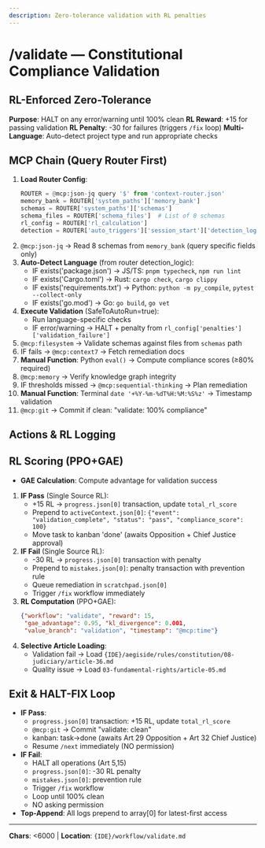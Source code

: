 ```yaml
---
description: Zero-tolerance validation with RL penalties
---
```


# /validate — Constitutional Compliance Validation

## RL-Enforced Zero-Tolerance

**Purpose**: HALT on any error/warning until 100% clean
**RL Reward**: +15 for passing validation
**RL Penalty**: -30 for failures (triggers `/fix` loop)
**Multi-Language**: Auto-detect project type and run appropriate checks

## MCP Chain (Query Router First)

1. **Load Router Config**:
   ```python
   ROUTER = @mcp:json-jq query '$' from 'context-router.json'
   memory_bank = ROUTER['system_paths']['memory_bank']
   schemas = ROUTER['system_paths']['schemas']
   schema_files = ROUTER['schema_files']  # List of 8 schemas
   rl_config = ROUTER['rl_calculation']
   detection = ROUTER['auto_triggers']['session_start']['detection_logic']
   ```
2. `@mcp:json-jq` → Read 8 schemas from `memory_bank` (query specific fields only)
3. **Auto-Detect Language** (from router detection_logic):
   - IF exists('package.json') → JS/TS: `pnpm typecheck`, `npm run lint`
   - IF exists('Cargo.toml') → Rust: `cargo check`, `cargo clippy`
   - IF exists('requirements.txt') → Python: `python -m py_compile`, `pytest --collect-only`
   - IF exists('go.mod') → Go: `go build`, `go vet`
4. **Execute Validation** (SafeToAutoRun=true):
   - Run language-specific checks
   - IF error/warning → HALT + penalty from `rl_config['penalties']['validation_failure']`
5. `@mcp:filesystem` → Validate schemas against files from `schemas` path
6. IF fails → `@mcp:context7` → Fetch remediation docs
7. **Manual Function**: Python `eval()` → Compute compliance scores (≥80% required)
8. `@mcp:memory` → Verify knowledge graph integrity
9. IF thresholds missed → `@mcp:sequential-thinking` → Plan remediation
10. **Manual Function**: Terminal `date '+%Y-%m-%dT%H:%M:%S%z'` → Timestamp validation
11. `@mcp:git` → Commit if clean: "validate: 100% compliance"

## Actions & RL Logging

## RL Scoring (PPO+GAE)

- **GAE Calculation**: Compute advantage for validation success
1. **IF Pass** (Single Source RL):
   - +15 RL → `progress.json[0]` transaction, update `total_rl_score`
   - Prepend to `activeContext.json[0]`: `{"event": "validation_complete", "status": "pass", "compliance_score": 100}`
   - Move task to kanban 'done' (awaits Opposition + Chief Justice approval)
2. **IF Fail** (Single Source RL):
   - -30 RL → `progress.json[0]` transaction with penalty
   - Prepend to `mistakes.json[0]`: penalty transaction with prevention rule
   - Queue remediation in `scratchpad.json[0]`
   - Trigger `/fix` workflow immediately
3. **RL Computation** (PPO+GAE):
   ```json
   {"workflow": "validate", "reward": 15,
    "gae_advantage": 0.95, "kl_divergence": 0.001,
    "value_branch": "validation", "timestamp": "@mcp:time"}
   ```
4. **Selective Article Loading**:
   - Validation fail → Load `{IDE}/aegiside/rules/constitution/08-judiciary/article-36.md`
   - Quality issue → Load `03-fundamental-rights/article-05.md`

## Exit & HALT-FIX Loop

- **IF Pass**: 
  - `progress.json[0]` transaction: +15 RL, update `total_rl_score`
  - `@mcp:git` → Commit "validate: clean"
  - kanban: task→done (awaits Art 29 Opposition + Art 32 Chief Justice)
  - Resume `/next` immediately (NO permission)
- **IF Fail**:
  - HALT all operations (Art 5,15)
  - `progress.json[0]`: -30 RL penalty
  - `mistakes.json[0]`: prevention rule
  - Trigger `/fix` workflow
  - Loop until 100% clean
  - NO asking permission
- **Top-Append**: All logs prepend to array[0] for latest-first access

---
**Chars**: <6000 | **Location**: `{IDE}/workflow/validate.md`
